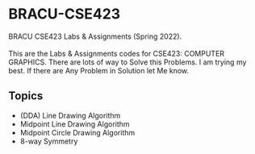 # BRACU-CSE423
BRACU CSE423 Labs & Assignments (Spring 2022). <br> <br>
This are the Labs & Assignments codes for CSE423: COMPUTER GRAPHICS. There are lots of way to Solve this Problems. I am trying my best. If there are Any Problem in Solution let Me know. 

<h2>Topics</h2>
  <ul>
  <li>(DDA) Line Drawing Algorithm</li>
  <li>Midpoint Line Drawing Algorithm</li>
  <li>Midpoint Circle Drawing Algorithm</li>
  <li>8-way Symmetry</li>
</ul>
